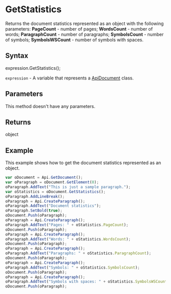 # GetStatistics

Returns the document statistics represented as an object with the following parameters:
**PageCount** - number of pages;
**WordsCount** - number of words;
**ParagraphCount** - number of paragraphs;
**SymbolsCount** - number of symbols;
**SymbolsWSCount** - number of symbols with spaces.

## Syntax

expression.GetStatistics();

`expression` - A variable that represents a [ApiDocument](../ApiDocument.md) class.

## Parameters

This method doesn't have any parameters.

## Returns

object

## Example

This example shows how to get the document statistics represented as an object.

```javascript
var oDocument = Api.GetDocument();
var oParagraph = oDocument.GetElement(0);
oParagraph.AddText("This is just a sample paragraph.");
var oStatistics = oDocument.GetStatistics();
oParagraph.AddLineBreak();
oParagraph = Api.CreateParagraph();
oParagraph.AddText("Document statistics");
oParagraph.SetBold(true);
oDocument.Push(oParagraph);
oParagraph = Api.CreateParagraph();
oParagraph.AddText("Pages: " + oStatistics.PageCount);
oDocument.Push(oParagraph);
oParagraph = Api.CreateParagraph();
oParagraph.AddText("Words: " + oStatistics.WordsCount);
oDocument.Push(oParagraph);
oParagraph = Api.CreateParagraph();
oParagraph.AddText("Paragraphs: " + oStatistics.ParagraphCount);
oDocument.Push(oParagraph);
oParagraph = Api.CreateParagraph();
oParagraph.AddText("Symbols: " + oStatistics.SymbolsCount);
oDocument.Push(oParagraph);
oParagraph = Api.CreateParagraph();
oParagraph.AddText("Symbols with spaces: " + oStatistics.SymbolsWSCount);
oDocument.Push(oParagraph);
```
